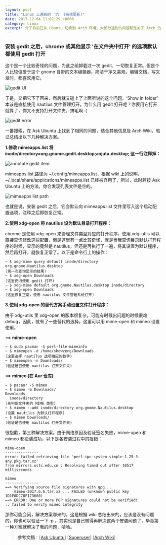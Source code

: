 ```yaml
---
layout: post
title: "Linux 上遇到的 '坑' (持续更新)"
date: 2017-12-04 11:02:29 +0800
category: Linux
excerpt: 介于目前已从 Ubuntu 切换到 Arch 环境，大部分遇到的问题都是关于 Arch 的，但大多问题，大同小异，Linux 下都是共通的，如果你刚好也遇到相同的问题，希望能帮到你 :p
---
```


### 安装 gedit 之后，chrome 或其他显示 '在文件夹中打开' 的选项默认都使用 gedit 打开

这个是一个比较奇怪的问题，为此之前卸载过一次 gedit，一切恢复正常。但是个人比较偏爱于这个 gnome 自带的文本编辑器，简洁干净又美观，编辑文档，写文章时，都喜欢用它。

![gedit UI](https://www.z4a.net/images/2017/12/04/geditUI.png)

于是，又把它下了回来，然后就又碰上了上面所说的这个问题。‘Show in folder’ 本该是直接使用 nautilus 文件管理打开，为什么用 gedit 打开呢？你要用它打开就算了，你又不支持打开文件夹，搞毛啊 :(

![gedit error](https://www.z4a.net/images/2017/12/04/geditError.png)

一番搜索，在 Ask Ubuntu 上找到了相同的问题，结合其他信息及 Arch Wiki，验证总结出以下几种解决方案。

**1.修改 mimeapps.list 将 inode/directory=org.gnome.gedit.desktop;anjuta.desktop; 这一行注释掉：**

![annotate gedit item](https://www.z4a.net/images/2017/12/04/commentoutEdited.png)

mimeapps.list 路径为 ~/.config/mimeapps.list，根据 wiki 上的说明，~/.local/share/applications/mimeapps.list 已经被弃用了，所以，此时若按 Ask Ubuntu 上的方法，你会发现列表文件是空的。

![mimeapps list path](https://www.z4a.net/images/2017/12/04/mimelistPath.png)

也就是说，安装 gedit 之后，它会默认向 mimeapps.list 文件里写入这个启动配置选项，注释之后即恢复正常。

**2.使用 xdg-open 将 nautilus 设为默认目录打开程序：**

chrome 是使用 xdg-open 来管理文件类型对应的打开程序，使用 xdg-utils 可以直接查询修改这些配置，但是这里有一点比较奇怪，就是当我查询目录默认打开程序的时候，显示的竟然是 nautilus，但还是再执行了一遍，将其设置为默认程序，然后再打开，就恢复正常了。以下是命令行上的操作：

``` text
~ $ xdg-mime query default inode/directory
org.gnome.Nautilus.desktop
(第一次查询显示的结果)
~ $ xdg-open Downloads
(这里仍旧使用 gedit 打开)
~ $ xdg-mime default org.gnome.Nautilus.desktop inode/directory
~ $ xdg-open Downloads
(这里恢复正常，使用 nautilus 文件管理系统打开)

```

**3.使用 xdg-open 的替代方案手动设置文件打开程序：**

由于 xdg-utils 里 xdg-open 的版本很复杂，可能有时候出问题的时候很难 debug，因此，就有了一些替代的选择。这里可以用 mime-open 和 mimeo 设置使用。

==> **mime-open**

``` text
~ $ sudo pacman -S perl-file-mimeinfo
~ $ mimeopen -d /home/showzeng/Downloads
(这里选择 nautilus 选项相应的数字)
~ $ mimeopen -n Downloads/
(验证是否使用 nautilus 打开文件夹)
```

==> **mimeo (在 Aur 仓库)**

``` text
~ $ pacaur -S mimeo
~ $ mimeo -m Downloads/
Downloads
  inode/directory
(先判断文件夹的 MIME 类型)
~ $ mimeo --add inode/directory org.gnome.Nautilus.desktop
(设置 nautilus 为默认打开程序)
~ $ mimeo Downloads/
(验证是否使用 nautilus 打开文件夹)
```

很抱歉，第三种解决方案，由于网络原因及验证签名失败，mime-open 和 mimeo 都没装成功，以下是各安装过程中的报错：

``` text
mime-open
---------------
error: failed retrieving file 'perl-ipc-system-simple-1.25-3-any.pkg.tar.xz' 
from mirrors.ustc.edu.cn : Resolving timed out after 10517 milliseconds

mimeo
---------------
==> Verifying source file signatures with gpg...
    mimeo-2017.6.6.tar.xz ... FAILED (unknown public key 1D1F0DC78F173680)
==> ERROR: One or more PGP signatures could not be verified!
:: failed to verify mimeo integrity
```

那你可能会问，解决方案哪来的，这是根据 wiki 总结出来的，应该是没有问题的，你也可以验证一下 :p ，其实也是自己懒得再解决这两个安装问题了，毕竟第一种方案就解决了我的问题，哈哈。

>  **参考文档**：[[Ask Ubuntu]] [[Superuser]] [[Arch Wiki]] 

[Ask Ubuntu]: https://askubuntu.com/questions/39769/chromium-show-in-folder-opens-in-text-editor
[Superuser]:  https://superuser.com/questions/721637/how-do-i-fix-chrome-show-in-folder-to-open-in-file-explorer-and-not-in-new-tab
[Arch Wiki]:  https://wiki.archlinux.org/index.php/Default_applications#Set_default_applications

